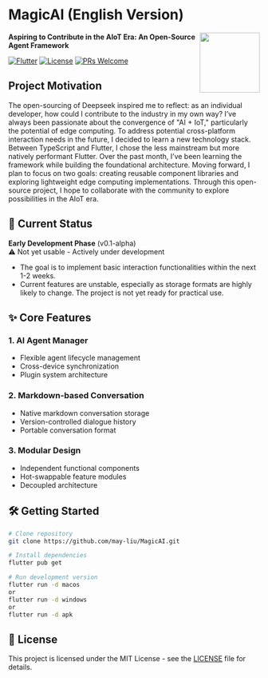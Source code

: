 # MagicAI (English Version)

<img src="assets/logo.png" width="120" align="right">

**Aspiring to Contribute in the AIoT Era: An Open-Source Agent Framework**

[![Flutter](https://img.shields.io/badge/Flutter-3.29-blue?logo=flutter)](https://flutter.dev)
[![License](https://img.shields.io/badge/License-MIT-green)](LICENSE)
[![PRs Welcome](https://img.shields.io/badge/PRs-welcome-brightgreen.svg)](CONTRIBUTING.md)

## Project Motivation
The open-sourcing of Deepseek inspired me to reflect: as an individual developer, how could I contribute to the industry in my own way? I’ve always been passionate about the convergence of "AI + IoT," particularly the potential of edge computing. To address potential cross-platform interaction needs in the future, I decided to learn a new technology stack. Between TypeScript and Flutter, I chose the less mainstream but more natively performant Flutter. Over the past month, I’ve been learning the framework while building the foundational architecture. Moving forward, I plan to focus on two goals: creating reusable component libraries and exploring lightweight edge computing implementations. Through this open-source project, I hope to collaborate with the community to explore possibilities in the AIoT era.


## 🚀 Current Status
**Early Development Phase** (v0.1-alpha)  
⚠️ Not yet usable - Actively under development
- The goal is to implement basic interaction functionalities within the next 1-2 weeks.
- Current features are unstable, especially as storage formats are highly likely to change. The project is not yet ready for practical use.

## ✨ Core Features
### 1. AI Agent Manager
- Flexible agent lifecycle management
- Cross-device synchronization
- Plugin system architecture

### 2. Markdown-based Conversation
- Native markdown conversation storage
- Version-controlled dialogue history
- Portable conversation format

### 3. Modular Design
- Independent functional components
- Hot-swappable feature modules
- Decoupled architecture

## 🛠️ Getting Started
```bash
# Clone repository
git clone https://github.com/may-liu/MagicAI.git

# Install dependencies
flutter pub get

# Run development version
flutter run -d macos
or
flutter run -d windows
or
flutter run -d apk
```

## 📄 License
This project is licensed under the MIT License - see the [LICENSE](LICENSE) file for details.

